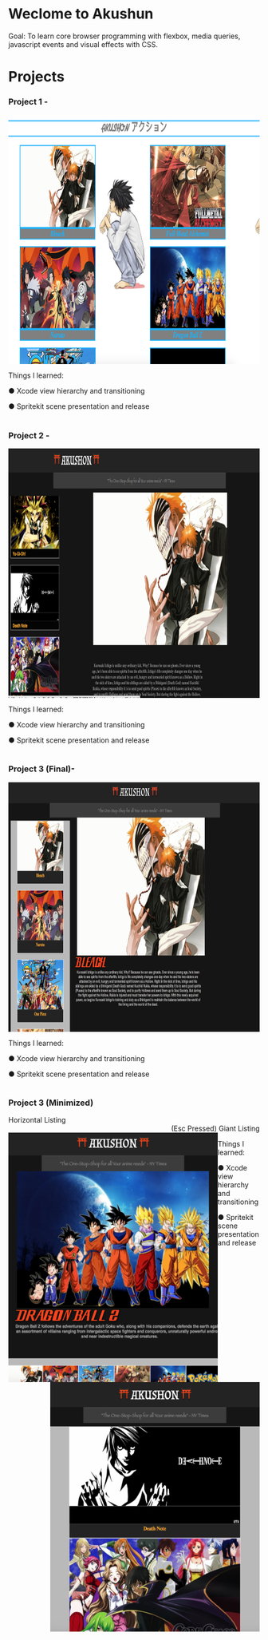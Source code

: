 # Weclome to Akushun
Goal: To learn core browser programming with flexbox, media queries, javascript events and visual effects with CSS. 


# Projects

### Project 1 - 

<p align="center">
<img align="center" width="850" height="500" src="https://github.com/Rdbrennan/Akushun/blob/master/img/Screen%20Shot%202018-09-19%20at%202.47.36%20PM.png">
  </p>

Things I learned:

  ● Xcode view hierarchy and transitioning
  
  ● Spritekit scene presentation and release
  
#

### Project 2 - 

<p align="center">
<img align="center" width="850" height="500" src="https://github.com/Rdbrennan/Akushun/blob/master/img/Screen%20Shot%202018-09-19%20at%202.59.35%20PM.png">
  </p>
  
Things I learned:

  ● Xcode view hierarchy and transitioning
  
  ● Spritekit scene presentation and release
  
#

### Project 3 (Final)- 

<p align="center">
<img align="center" width="850" height="500" src="https://github.com/Rdbrennan/Akushun/blob/master/img/Screen%20Shot%202018-09-18%20at%2010.17.44%20PM.png">
  </p>
  
Things I learned:

  ● Xcode view hierarchy and transitioning
  
  ● Spritekit scene presentation and release
  
#

### Project 3 (Minimized)
<div align="left">
      Horizontal Listing
  </div>
 <div align="right">
      (Esc Pressed) Giant Listing
 </div> 
 
<img align="left" width="420" height="500" src="https://github.com/Rdbrennan/Akushun/blob/master/img/Screen%20Shot%202018-09-19%20at%203.06.50%20PM.png">

<img align="right" width="420" height="500" src="https://github.com/Rdbrennan/Akushun/blob/master/img/Screen%20Shot%202018-09-19%20at%203.07.27%20PM.png">

Things I learned:

  ● Xcode view hierarchy and transitioning
  
  ● Spritekit scene presentation and release
  
#
